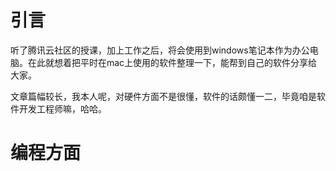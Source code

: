 # 引言

听了腾讯云社区的授课，加上工作之后，将会使用到windows笔记本作为办公电脑。在此就想着把平时在mac上使用的软件整理一下，能帮到自己的软件分享给大家。

文章篇幅较长，我本人呢，对硬件方面不是很懂，软件的话颇懂一二，毕竟咱是软件开发工程师嘛，哈哈。

# 编程方面




